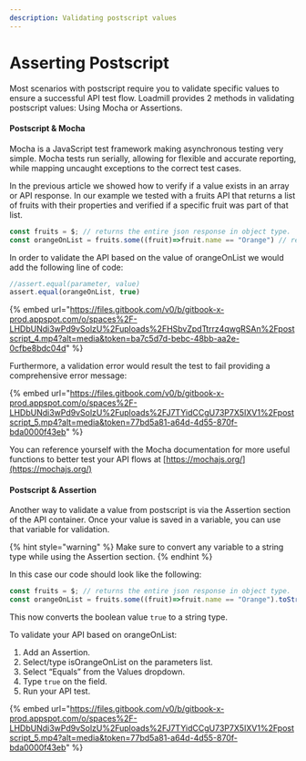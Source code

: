 ```yaml
---
description: Validating postscript values
---
```


# Asserting Postscript

Most scenarios with postscript require you to validate specific values to ensure a successful API test flow. Loadmill provides 2 methods in validating postscript values: Using Mocha or Assertions.

#### Postscript & Mocha

Mocha is a JavaScript test framework making asynchronous testing very simple. Mocha tests run serially, allowing for flexible and accurate reporting, while mapping uncaught exceptions to the correct test cases.

In the previous article we showed how to verify if a value exists in an array or API response. In our example we tested with a fruits API that returns a list of fruits with their properties and verified if a specific fruit was part of that list.&#x20;

```javascript
const fruits = $; // returns the entire json response in object type.
const orangeOnList = fruits.some((fruit)=>fruit.name == "Orange") // returns true
```

In order to validate the API based on the value of orangeOnList we would add the following line of code:

```javascript
//assert.equal(parameter, value)
assert.equal(orangeOnList, true)
```

{% embed url="https://files.gitbook.com/v0/b/gitbook-x-prod.appspot.com/o/spaces%2F-LHDbUNdi3wPd9vSolzU%2Fuploads%2FHSbvZpdTtrrz4qwgRSAn%2Fpostscript_4.mp4?alt=media&token=ba7c5d7d-bebc-48bb-aa2e-0cfbe8bdc04d" %}

Furthermore, a validation error would result the test to fail providing a comprehensive error message:

{% embed url="https://files.gitbook.com/v0/b/gitbook-x-prod.appspot.com/o/spaces%2F-LHDbUNdi3wPd9vSolzU%2Fuploads%2FJ7TYidCCgU73P7X5IXV1%2Fpostscript_5.mp4?alt=media&token=77bd5a81-a64d-4d55-870f-bda0000f43eb" %}

You can reference yourself with the Mocha documentation for more useful functions to better test your API flows at [https://mochajs.org/](https://mochajs.org/)



#### Postscript & Assertion

Another way to validate a value from postscript is via the Assertion section of the API container. Once your value is saved in a variable, you can use that variable for validation.

{% hint style="warning" %}
Make sure to convert any variable to a string type while using the Assertion section.
{% endhint %}

In this case our code should look like the following:

```javascript
const fruits = $; // returns the entire json response in object type.
const orangeOnList = fruits.some((fruit)=>fruit.name == "Orange").toString() // returns "true"
```

This now converts the boolean value `true` to a string type.

To validate your API based on orangeOnList:

1. Add an Assertion.
2. Select/type isOrangeOnList on the parameters list.
3. Select “Equals” from the Values dropdown.
4. Type `true` on the field.
5. Run your API test.

{% embed url="https://files.gitbook.com/v0/b/gitbook-x-prod.appspot.com/o/spaces%2F-LHDbUNdi3wPd9vSolzU%2Fuploads%2FJ7TYidCCgU73P7X5IXV1%2Fpostscript_5.mp4?alt=media&token=77bd5a81-a64d-4d55-870f-bda0000f43eb" %}
